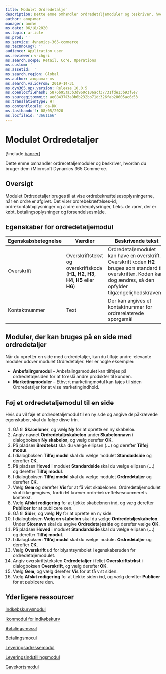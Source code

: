 ```yaml
---
title: Modulet Ordredetaljer
description: Dette emne omhandler ordredetaljemoduler og beskriver, hvordan du bruger dem i Microsoft Dynamics 365 Commerce.
author: anupamar
manager: annbe
ms.date: 06/18/2020
ms.topic: article
ms.prod: ''
ms.service: dynamics-365-commerce
ms.technology: ''
audience: Application user
ms.reviewer: v-chgri
ms.search.scope: Retail, Core, Operations
ms.custom: ''
ms.assetid: ''
ms.search.region: Global
ms.author: anupamar-ms
ms.search.validFrom: 2019-10-31
ms.dyn365.ops.version: Release 10.0.5
ms.openlocfilehash: 5876b953a3b3d960c106acf37731fde13b93f8e7
ms.sourcegitcommit: ae0843763a8b6b232bb71db326fab28605ac6c53
ms.translationtype: HT
ms.contentlocale: da-DK
ms.lasthandoff: 08/05/2020
ms.locfileid: "3661166"
---
```

# <a name="order-details-module"></a>Modulet Ordredetaljer

[!include [banner](includes/banner.md)]

Dette emne omhandler ordredetaljemoduler og beskriver, hvordan du bruger dem i Microsoft Dynamics 365 Commerce.

## <a name="overview"></a>Oversigt

Modulet Ordredetaljer bruges til at vise ordrebekræftelsesoplysningerne, når en ordre er afgivet. Det viser ordrebekræftelses-id, ordrekontaktoplysninger og andre ordreoplysninger, f.eks. de varer, der er købt, betalingsoplysninger og forsendelsesmåde.

## <a name="order-details-module-properties"></a>Egenskaber for ordredetaljemodul

| Egenskabsbetegnelse  | Værdier | Beskrivende tekst |
|----------------|--------|-------------|
| Overskrift        | Overskriftstekst og overskriftskode (**H1**, **H2**, **H3**, **H4**, **H5** eller **H6**) | Ordredetaljemodulet kan have en overskrift. Overskrift koden **H2** bruges som standard til overskriften. Koden kan dog ændres, så den opfylder tilgængelighedskravene. |
| Kontaktnummer | Text | Der kan angives et kontaktnummer for ordrerelaterede spørgsmål. |

## <a name="modules-that-can-be-used-on-an-order-details-page"></a>Moduler, der kan bruges på en side med ordredetaljer

Når du opretter en side med ordredetaljer, kan du tilføje andre relevante moduler udover modulet Ordredetaljer. Her er nogle eksempler:

- **Anbefalingsmodul** – Anbefalingsmodulet kan tilføjes på ordredetaljesiden for at foreslå andre produkter til kunden.
- **Marketingmoduler** – Ethvert marketingmodul kan føjes til siden Ordredetaljer for at vise marketingindhold.

## <a name="add-an-order-details-module-to-a-page"></a>Føj et ordredetaljemodul til en side

Hvis du vil føje et ordredetaljemodul til en ny side og angive de påkrævede egenskaber, skal du følge disse trin.

1. Gå til **Skabeloner**, og vælg **Ny** for at oprette en ny skabelon.
1. Angiv navnet **Ordredetaljeskabelon** under **Skabelonnavn** i dialogboksen **Ny skabelon**, og vælg derefter **OK**.
1. På pladsen **Brødtekst** skal du vælge ellipsen (**...**) og derefter **Tilføj modul**.
1. I dialogboksen **Tilføj modul** skal du vælge modulet **Standardside** og derefter **OK**.
1. På pladsen **Hoved** i modulet **Standardside** skal du vælge ellipsen (**...**) og derefter **Tilføj modul**.
1. I dialogboksen **Tilføj modul** skal du vælge modulet **Ordredetaljer** og derefter **OK**.
1. Vælg **Gem** og derefter **Vis** for at få vist skabelonen. Ordredetaljemodulet skal ikke gengives, fordi det kræver ordrebekræftelsesnummerets kontekst.
1. Vælg **Afslut redigering** for at tjekke skabelonen ind, og vælg derefter **Publicer** for at publicere den.
1. Gå til **Sider**, og vælg **Ny** for at oprette en ny side.
1. I dialogboksen **Vælg en skabelon** skal du vælge **Ordredetaljeskabelon**. Under **Sidenavn** skal du angive **Ordredetaljeside** og derefter vælge **OK**.
1. På pladsen **Hoved** i modulet **Standardside** skal du vælge ellipsen (**...**) og derefter **Tilføj modul**.
1. I dialogboksen **Tilføj modul** skal du vælge modulet **Ordredetaljer** og derefter **OK**.
1. Vælg **Overskrift** ud for blyantsymbolet i egenskabsruden for ordredetaljemodulet.
1. Angiv overskriftsteksten **Ordredetaljer** i feltet **Overskriftstekst** i dialogboksen **Overskrift**, og vælg derefter **OK**.
1. Vælg **Gem**, og vælg derefter **Vis** for at få vist siden.
1. Vælg **Afslut redigering** for at tjekke siden ind, og vælg derefter **Publicer** for at publicere den.

## <a name="additional-resources"></a>Yderligere ressourcer

[Indkøbskurvsmodul](add-cart-module.md)

[Ikonmodul for indkøbskurv](cart-icon-module.md)

[Betalingsmodul](add-checkout-module.md)

[Betalingsmodul](payment-module.md)

[Leveringsadressemodul](ship-address-module.md)

[Leveringsindstillingsmodul](delivery-options-module.md)

[Gavekortsmodul](add-giftcard.md)
